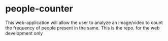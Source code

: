 # people-counter
This web-application will allow the user to analyze an image/video to count the frequency of people present in the same.
This is the repo. for the web development only

